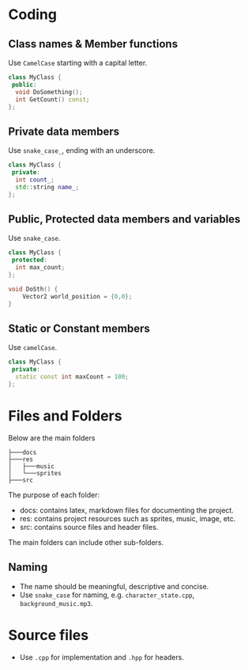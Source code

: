 # Coding
## Class names & Member functions
Use `CamelCase` starting with a capital letter.
```cpp
class MyClass {
 public:
  void DoSomething();
  int GetCount() const;
};
```

## Private data members
Use `snake_case_`, ending with an underscore.
```cpp
class MyClass {
 private:
  int count_;
  std::string name_;
};
```

## Public, Protected data members and variables
Use `snake_case`.
```cpp
class MyClass {
 protected:
  int max_count;
};

void DoSth() {
    Vector2 world_position = {0,0};
}
```

## Static or Constant members
Use `camelCase`.
```cpp
class MyClass {
 private:
  static const int maxCount = 100;
};
```

# Files and Folders 
Below are the main folders

```
├───docs
├───res
│   ├───music
│   └───sprites
├───src
```

The purpose of each folder:
- docs: contains latex, markdown files for documenting the project.
- res: contains project resources such as sprites, music, image, etc.
- src: contains source files and header files.

The main folders can include other sub-folders.

## Naming 
- The name should be meaningful, descriptive and concise.
- Use `snake_case` for naming, e.g. `character_state.cpp`, `background_music.mp3`.

# Source files
- Use `.cpp` for implementation and `.hpp` for headers.
